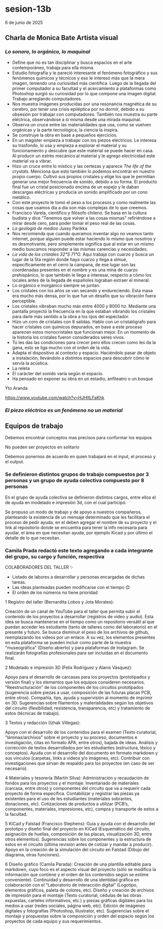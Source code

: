 # sesion-13b

6 de junio de 2025

## Charla de Monica Bate Artista visual

### *Lo sonoro, lo orgánico, lo maquinal*

* Define que no es tan disciplinar y busca espacios en el arte contemporáneo, trabaja para ella misma.
* Estudio fotografía y le pareció interesante el fenómeno fotográfico y sus fenómenos químicos y técnicos y eso le interesó más que la mera imagen, teniendo una curiosidad más científica. Luego de la llegada del primer computador a su facultad y el acercamiento a plataformas como Photoshop surgió su curiosidad por lo que compone una imagen digital. Trabajo arreglando computadores.
* Nos muestra imágenes producidas por una resonancia magnética de su cerebro, por tener una crisis epiléptica por no dormir, debido a su obsesión por trabajar con computadores. También nos muestra su parte eléctrica, observándose a sí misma desde una mirada maquinal.
* Observa un cruce entre las materialidades que usa, como se vuelven orgánicas y la parte tecnológica, la ciencia la inspira.
* Se construye la obra en base a pequeños ejercicios.
* En un magister empieza a trabajar con los piezos eléctricos. Le interesa su trasfondo, lo usa y empieza a explorar el material y su funcionamiento y descubre que este material se puede hacer en casa. Al producir un estrés mecánico al material y le agrego electricidad este material va a vibrar.
* Hizo un cruce entre lo místico y las certezas y aparece *The life of the crystals*. Menciona que esto también lo podemos encontrar en nuestro propio cuerpo. Cultivó sus propios cristales y elige los que le permitían generar una mejor frecuencia de sonido, debido a su forma. El producto final fue un cristal posicionado encima de un espejo y le daban descargas eléctricas y producía un sonido amplificado por un cono metálico.
* Con este proyecto le tomó el peso a los procesos y como realmente las cosas que usamos día a día son más complejas de lo que creemos.
* Francisco Varela, científico y filósofo chileno. Se basa en la cultura budista y dice "Tenemos que volver a las cosas mismas" refiriéndose a mirar desde cero, para poder tomar el peso real de las cosas.
* *La geología de medios* Jussy Parikka
* Nos recomienda que cuando queramos inventar algo no veamos tanto internet, porque alguien puede estar haciendo lo mismo que nosotros y es desmotivante, pero simplemente significa que al estar en un mismo medio buscamos responder a las mismas carencias y necesidades.
* *La vida de los cristales 32°S 71°O*. Aquí trabaja con cuarzo y busca un lugar de la 5ta región donde haya cuarzo y llega a olmué, específicamente en el cerro la campana, de ese lugar son las coordenadas presentes en el nombre y es una mina de cuarzo prehispánico, lo que también le  llega a interesar, respecto a  cómo los locales antes de la llegada de españoles lograban extraer el mineral.
* Lo orgánico e inorgánico siempre se juntan.
* Los cristales con los años se van secando y endureciendo. Esta masa era mucho más densa, por lo que fue un desafío que su vibración fuera perceptible.
* Los cristales vibraban mucho más entre 4000 y 8000 hz. Mediante una pantalla proyectó la frecuencia en la que estaban vibrando los cristales para darle más sentido a la obra a los ojos del espectador.
* Hizo un coro de cristales con 8 salidas. Hablo con un cristalógrafo para hacer cristales con químicos depurados, en base a este proceso aparecen estos monocristales que funcionan mejor. En un momento de la historia los cristales fueron considerados seres vivos.
* Tú les das las condiciones para crecer pero ellos crecen como les da la gana, esto se liga mucho con el orden de la vida.
* Adapta el dispositivo al contexto y espacio. Haciéndolo pasar de objeto a instalación, llevándolo a distintos espacios para descubrir cómo le servía la acústica.
* La releta
* El carácter del sonido varía según el espacio.
* Ha pensado en exponer su obra en un estadio, anfiteatro o un bosque

Yto Aranda

<https://www.youtube.com/watch?v=HJHltLFaKhk>

### *El piezo eléctrico es un fenómeno no un material*

## Equipos de trabajo

Debemos encontrar conceptos mas precisos para conformar los equipos

No pueden ser proyectos en solitario

Debemos ponernos de acuerdo en quien trabajará en el input, el proceso y el output.

### Se definieron distintos grupos de trabajo compuestos por 3 personas y un grupo de ayuda colectiva compuesto por 8 personas

En el grupo de ayuda colectiva se definieron distintos cargos, entre ellos el de ayuda en modelado e impresión 3d, con el cual participó.

Se propuso un modo de trabajo y de apoyo a nuestros compañeros, planteando la existencia de un mensaje determinado que les facilitara el proceso de pedir ayuda, en el deben agregar el nombre de su proyecto y el link al repositorio donde se encuentra para tener la info necesaria para ayudar, el área en que necesitan ayuda, por ejemplo Kicad y por último el detalle de lo que necesitan.

### Camila Prada redactó este texto agregando a cada integrante del grupo, su cargo y función, respectiva

COLABORADORES DEL TALLER ✨

* Listado de labores a desarrollar y personas encargadas de dichas tareas.
* Las ideas planteadas pueden modificarse con el tiempo 😊
* El orden de los números no tiene prioridad

1 Registro del taller (Bernardita Lobos y Jota Morales):

Creación de un canal de YouTube para el taller que permita subir el contenido de los proyectos a desarrollar (registros de video y audio). Esta idea se busca mantenerse en el tiempo como un repositorio versátil al que puedan acceder les estudiante (tanto de talleres como del laboratorio) en el presente y futuro. Se busca disminuir el peso de los archivos de github, reemplazando los videos por un enlace. A su vez, los elementos presentes en esta plataforma se pueden incluir como parte de la muestra "museográfica" (Diseño abierto) y para plataformas de Instagram. Se realizarán fotografías profesionales para ser incluidas en el documento final.

2 Modelado e impresión 3D (Felix Rodríguez y Alanis Vásquez):

Apoyo para el desarrollo de carcasas para los proyectos (prototipados y versión final) y los elementos que los equipos consideren necesarios. “Reestructuración” de los componentes de los circuitos prototipados (sugerencia sobre piezas a usar, composición de las futuras placas PCB, entre otros). Compañía, tips, ayuda y supervisión al momento de imprimir en 3D. Sugerencias sobre filamentos y materialidades según los objetivos del circuito (flexibilidad, resistencia, transparencia, etc) y tratamiento de estos (técnicas de trabajo).

3 Textos y redacción (Izhak Villegas):

Apoyo con el desarrollo de los contenidos para el examen (Texto curatorial, “láminas/archivos” sobre el proyecto y su proceso, documentos e investigación, citas en formato APA, entre otros), bajada de ideas. Análisis y corrección de textos desarrollados por les estudiantes (estructura, léxico y conceptos). Ayuda con el desarrollo del documento en formato markdown y sus vínculos (carpetas, links a videos y/o imágenes, etc). Contribuir con investigaciones que sirvan de respaldo para los proyectos (en caso de ser necesario).

4 Materiales y tesorería (Martín Silva):
Administración y recaudación de fondos para los proyectos y el montaje. Inventariado de materiales (carcasa, entre otros) y componentes del circuito que va a requerir cada proyecto de forma específica. Contabilizar y registrar las piezas ya existentes para el uso de les estudiantes (materiales sobrantes, donaciones, etc). Cotizaciones de productos a utilizar (PCB’s, componentes, materiales, impresiones, etc), compra y transporte de estos a la facultad.

5 KiCad y Falstad (Francisco Stephens):
Guía y ayuda con el desarrollo del prototipo y diseño final del proyecto en KiCad (Esquemático del circuito, asignación de huellas, composición de las placas, visualización 3D, entre otros elementos). Sugerencias sobre los componentes y la estructura de estos en el circuito (última revisión antes de cotizar y mandar a producir).  Apoyo en la creación de la simulación del circuito en Falstad (Dibujo del diagrama, otras funciones).

6 Diseño gráfico (Camila Parada):
Creación de una plantilla editable para markdown, cuyo foco es el aspecto visual del proyecto (sólo se modifica la información que contiene y el orden de los contenidos según se estime conveniente). Continuidad y desarrollo de una identidad gráfica en colaboración con el “Laboratorio de interacción digital” (Logotipo, elementos gráficos, paleta de colores, etc). Diseño y creación de archivos de impresión para el montaje (Texto curatorial, cédulas de las obras expuestas, carteles informativos, etc.) y piezas gráficas digitales para los medios a usar (redes sociales, página web, etc). Edición de imágenes digitales y fotografías (Photoshop, Illustrator, etc). Sugerencias sobre el montaje y propuestas sobre la composición y orden del espacio según los proyectos de cada equipo y sus requerimientos.
